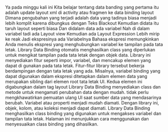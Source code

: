Ya pada minggu kali ini Kita belajar tentang data banding yang pertama itu adalah update layout xml di activity atau fragmen ke data binding layout Dimana pengubahan yang terjadi adalah data yang tadinya biasa menjadi  lebih komplit karena dibungkus dengan  Teks Blackout Kemudian didata itu taruh layout seperti biasa Dan didalam data ada variabel Nah di dalam variabel tadi ada Layout view
 Kemudian ada Layout Expression Lebih mirip ke reak Jadi ekspresinya ada Variabelnya 
Bahasa ekspresi memungkinkan Anda menulis ekspresi yang menghubungkan variabel ke tampilan pada tata letak. Library Data Binding otomatis menghasilkan class yang diperlukan untuk mengikat tampilan pada tata letak dengan objek data. Library ini menyediakan fitur seperti impor, variabel, dan mencakup elemen yang dapat di gunakan pada tata letak.
Fitur-fitur library tersebut bekerja berdampingan dengan tata letak yang ada. Misalnya, variabel binding yang dapat digunakan dalam ekspresi ditetapkan dalam elemen data yang merupakan sibling dari elemen root tata letak UI. Kedua elemen ini digabungkan dalam tag layout
Library Data Binding menyediakan class dan metode untuk mengamati perubahan data dengan mudah. tidak perlu mengkhawatirkan pemuatan ulang UI saat sumber data yang mendasarinya berubah. Variabel atau properti menjadi mudah diamati. Dengan library ini, objek, kolom, atau koleksi menjadi dapat diamati.
Library Data Binding menghasilkan class binding yang digunakan untuk mengakses variabel dan tampilan tata letak. Halaman ini menunjukkan cara menggunakan dan menyesuaikan class binding yang dihasilkan.

